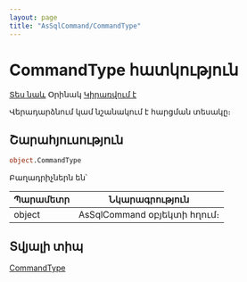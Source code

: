 ```yaml
---
layout: page
title: "AsSqlCommand/CommandType"
---
```

# CommandType հատկություն 

[Տես նաև](../../Constants/CommandType.md) Օրինակ [Կիրառվում է](../AsSqlCommand.md)

Վերադարձնում կամ նշանակում է հարցման տեսակը։

## Շարահյուսություն

``` vb
object.CommandType
```

Բաղադրիչներն են՝
    
| Պարամետր | Նկարագրություն |
|--|--|
| object | AsSqlCommand օբյեկտի հղում։|

## Տվյալի տիպ

[CommandType](../../Constants/CommandType.md)